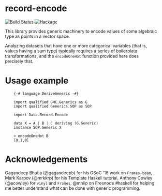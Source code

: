 # record-encode

[![Build Status](https://travis-ci.org/ocramz/record-encode.png)](https://travis-ci.org/ocramz/record-encode)
[![Hackage](https://img.shields.io/hackage/v/record-encode.svg)](https://hackage.haskell.org/package/record-encode)

This library provides generic machinery to encode values of some algebraic type as points in a vector space.

Analyzing datasets that have one or more categorical variables (that is, values having a sum type) typically requires a series of boilerplate transformations, and the `encodeOneHot` function provided here does precisely that.

# Usage example

```
    {-# language DeriveGeneric -#}

    import qualified GHC.Generics as G
    import qualified Generics.SOP as SOP
    
    import Data.Record.Encode

    data X = A | B | C deriving (G.Generic)
    instance SOP.Generic X
```

```
    > encodeOneHot B
    [0,1,0]
```



# Acknowledgements

Gagandeep Bhatia (@gagandeepb) for his GSoC '18 work on `Frames-beam`, Mark Karpov (@mrkkrp) for his Template Haskell tutorial, Anthony Cowley (@acowley) for `vinyl` and `Frames`, @mniip on Freenode #haskell for helping me better understand what can be done with generic programming.